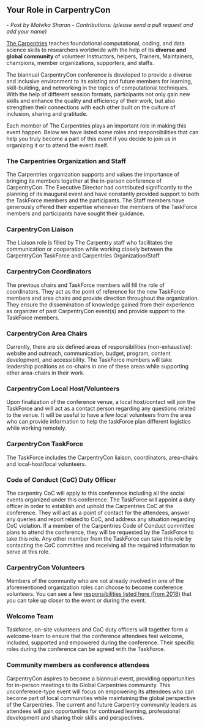 ## Your Role in CarpentryCon

*- Post by Malvika Sharan*
*- Contributions: (please send a pull request and add your name)*

[The Carpentries](https://carpentries.org/) teaches foundational computational, coding, and data science skills to researchers worldwide with the help of its **diverse and global community** of volunteer Instructors, helpers, Trainers, Maintainers, champions, member organizations, supporters, and staffs. 

The biannual CarpentryCon conference is developed to provide a diverse and inclusive environment to its existing and future members for learning, skill-building, and networking in the topics of computational techniques. With the help of different session formats, participants not only gain new skills and enhance the quality and efficiency of their work, but also strengthen their connections with each other built on the culture of inclusion, sharing and gratitude.

Each member of The Carpentries plays an important role in making this event happen. Below we have listed some roles and responsibilities that can help you truly become a part of this event if you decide to join us in organizing it or to attend the event itself.

### The Carpentries Organization and Staff

The Carpentries organization supports and values the importance of bringing its members together at the in-person conference of CarpentryCon. The Executive Director had contributed significantly to the planning of its inaugural event and have constantly provided support to both the TaskForce members and the participants. The Staff members have generously offered their expertise whenever the members of the TaskForce members and participants have sought their guidance.

### CarpentryCon Liaison

The Liaison role is filled by The Carpentry staff who facilitates the communication or cooperation while working closely between the CarpentryCon TaskForce and Carpentries Organization/Staff. 

### CarpentryCon Coordinators

The previous chairs and TaskForce members will fill the role of coordinators. They act as the point of reference for the new TaskForce members and area chairs and provide direction throughout the organization. They ensure the dissemination of knowledge gained from their experience as organizer of past CarpentryCon event(s) and provide support to the TaskForce members.

### CarpentryCon Area Chairs

Currently, there are six defined areas of responsibilities (non-exhaustive): website and outreach, communication, budget, program, content development, and accessibility. The TaskForce members will take leadership positions as co-chairs in one of these areas while supporting other area-chairs in their work.

### CarpentryCon Local Host/Volunteers

Upon finalization of the conference venue, a local host/contact will join the TaskForce and will act as a contact person regarding any questions related to the venue. It will be useful to have a few local volunteers from the area who can provide information to help the taskForce plan different logistics while working remotely.

### CarpentryCon TaskForce

The TaskForce includes the CarpentryCon liaison, coordinators, area-chairs and local-host/local volunteers.

### Code of Conduct (CoC) Duty Officer

The carpentry CoC will apply to this conference including all the social events organized under this conference. The TaskForce will appoint a duty officer in order to establish and uphold the Carpentries CoC at the conference. They will act as a point of contact for the attendees, answer any queries and report related to CoC, and address any situation regarding CoC violation. If a member of the Carpentries Code of Conduct committee plans to attend the conference, they will be requested by the TaskForce to take this role. Any other member from the TaskForce can take this role by contacting the CoC committee and receiving all the required information to serve at this role.

### CarpentryCon Volunteers

Members of the community who are not already involved in one of the aforementioned organization roles can choose to become conference volunteers. You can see a few [responsibilities listed here (from 2018)](https://github.com/carpentries/carpentrycon/edit/master/CarpentryCon-2018/volunteers.md) that you can take up closer to the event or during the event.

### Welcome Team

Taskforce, on-site volunteers and CoC duty officers will together form a welcome-team to ensure that the conference attendees feel welcome, included, supported and empowered during the conference. Their specific roles during the conference can be agreed with the TaskForce.

### Community members as conference attendees

CarpentryCon aspires to become a biannual event, providing opportunities for in-person meetings to its Global Carpentries community. This unconference-type event will focus on empowering its attendees who can become part of local communities while maintaining the global perspective of the Carpentries. The current and future Carpentry community leaders as attendees will gain opportunities for continued learning, professional development and sharing their skills and perspectives.
